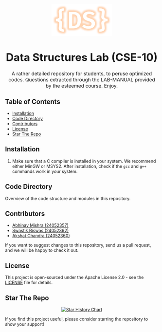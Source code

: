 <p align="center">
    <img src="logo.png" alt="DSA Logo" style="display: block; margin-left: auto; margin-right: auto;margin-top: 15px; margin-bottom: 20px; width: 200px;">
</p>

<h1 align="center" style="text-align: center; font-size: 35px; font-weight: 700;">Data Structures Lab (CSE-10)</h1>

<p align="center" style="text-align: center; font-size: 16px;">A rather detailed repository for students, to peruse optimized codes. Questions extracted through the LAB-MANUAL provided by the esteemed course. Enjoy.</p>

## Table of Contents
- [Installation](#installation)
- [Code Directory](#code-directory)
- [Contributors](#contributors)
- [License](#license)
- [Star The Repo](#star-the-repo)

## Installation

1. Make sure that a C compiler is installed in your system. We recommend either MinGW or MSYS2. After installation, check if the `gcc` and `g++` commands work in your system.



## Code Directory

Overview of the code structure and modules in this repository.

## Contributors

- [Abhinav Mishra (24052357)](https://github.com/Abhi-Codz)
- [Swastik Biswas (24052392)](https://github.com/PolybitRockzz)
- [Akshat Chandra (24052360)](https://github.com/Akshat1003-ctrl)

If you want to suggest changes to this repository, send us a pull request, and we will be happy to check it out.

## License

This project is open-sourced under the Apache License 2.0 - see the [LICENSE]() file for details.

## Star The Repo

<div align="center">
<a href="https://star-history.com/#Abhi-Codz/DSA-LAB10&Date">
 <picture>
   <source media="(prefers-color-scheme: dark)" srcset="https://api.star-history.com/svg?repos=Abhi-Codz/DSA-LAB10&type=Date&theme=dark" />
   <source media="(prefers-color-scheme: light)" srcset="https://api.star-history.com/svg?repos=Abhi-Codz/DSA-LAB10&type=Date" />
   <img alt="Star History Chart" src="https://api.star-history.com/svg?repos=Abhi-Codz/DSA-LAB10&type=Date" />
 </picture>
</a>
</div>

If you find this project useful, please consider starring the repository to show your support!